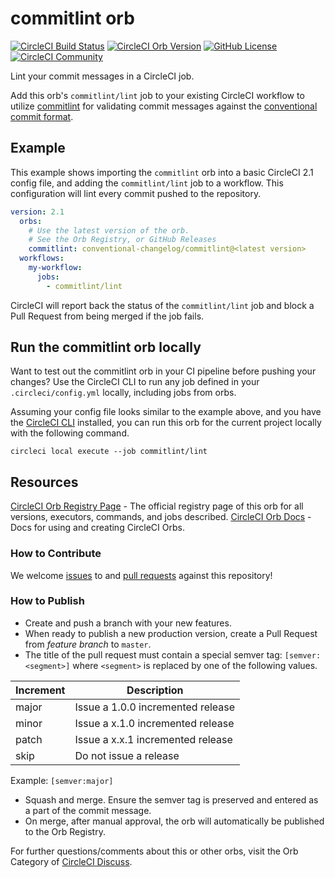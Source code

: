 # commitlint orb

[![CircleCI Build Status](https://circleci.com/gh/conventional-changelog/commitlint-orb.svg?style=shield "CircleCI Build Status")](https://circleci.com/gh/conventional-changelog/commitlint-orb) [![CircleCI Orb Version](https://badges.circleci.com/orbs/conventional-changelog/commitlint.svg)](https://circleci.com/orbs/registry/orb/conventional-changelog/commitlint) [![GitHub License](https://img.shields.io/badge/license-MIT-lightgrey.svg)](https://raw.githubusercontent.com/conventional-changelog/commitlint-orb/master/LICENSE) [![CircleCI Community](https://img.shields.io/badge/community-CircleCI%20Discuss-343434.svg)](https://discuss.circleci.com/c/ecosystem/orbs)



Lint your commit messages in a CircleCI job.

Add this orb's `commitlint/lint` job to your existing CircleCI workflow to utilize [commitlint](https://github.com/conventional-changelog/commitlint) for validating commit messages against the [conventional commit format](https://conventionalcommits.org/).

## Example

This example shows importing the `commitlint` orb into a basic CircleCI 2.1 config file, and adding the `commitlint/lint` job to a workflow. This configuration will lint every commit pushed to the repository.

```yaml
version: 2.1
  orbs:
    # Use the latest version of the orb.
    # See the Orb Registry, or GitHub Releases
    commitlint: conventional-changelog/commitlint@<latest version>
  workflows:
    my-workflow:
      jobs:
        - commitlint/lint
```

CircleCI will report back the status of the `commitlint/lint` job and block a Pull Request from being merged if the job fails.

## Run the commitlint orb locally
Want to test out the commitlint orb in your CI pipeline before pushing your changes? Use the CircleCI CLI to run any job defined in your `.circleci/config.yml` locally, including jobs from orbs.

Assuming your config file looks similar to the example above, and you have the [CircleCI CLI](https://circleci.com/docs/2.0/local-cli/) installed, you can run this orb for the current project locally with the following command.

```shell
circleci local execute --job commitlint/lint
```


## Resources

[CircleCI Orb Registry Page](https://circleci.com/orbs/registry/orb/conventional-changelog/commitlint-orb) - The official registry page of this orb for all versions, executors, commands, and jobs described.
[CircleCI Orb Docs](https://circleci.com/docs/2.0/orb-intro/#section=configuration) - Docs for using and creating CircleCI Orbs.

### How to Contribute

We welcome [issues](https://github.com/conventional-changelog/commitlint-orb/issues) to and [pull requests](https://github.com/conventional-changelog/commitlint-orb/pulls) against this repository!

### How to Publish
* Create and push a branch with your new features.
* When ready to publish a new production version, create a Pull Request from _feature branch_ to `master`.
* The title of the pull request must contain a special semver tag: `[semver:<segment>]` where `<segment>` is replaced by one of the following values.

| Increment | Description|
| ----------| -----------|
| major     | Issue a 1.0.0 incremented release|
| minor     | Issue a x.1.0 incremented release|
| patch     | Issue a x.x.1 incremented release|
| skip      | Do not issue a release|

Example: `[semver:major]`

* Squash and merge. Ensure the semver tag is preserved and entered as a part of the commit message.
* On merge, after manual approval, the orb will automatically be published to the Orb Registry.


For further questions/comments about this or other orbs, visit the Orb Category of [CircleCI Discuss](https://discuss.circleci.com/c/orbs).

